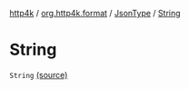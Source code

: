 [http4k](../../index.md) / [org.http4k.format](../index.md) / [JsonType](index.md) / [String](./-string.md)

# String

`String` [(source)](https://github.com/http4k/http4k/blob/master/http4k-core/src/main/kotlin/org/http4k/format/Json.kt#L84)